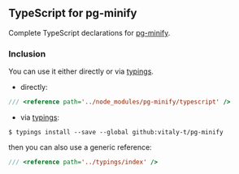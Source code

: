 ## TypeScript for pg-minify

Complete TypeScript declarations for [pg-minify].

### Inclusion

You can use it either directly or via [typings].
 
* directly:

```ts
/// <reference path='../node_modules/pg-minify/typescript' />
```

* via [typings]:

```
$ typings install --save --global github:vitaly-t/pg-minify
```

then you can also use a generic reference:

```ts
/// <reference path='../typings/index' />
```

[pg-minify]:https://github.com/vitaly-t/pg-minify
[typings]:https://github.com/typings/typings
